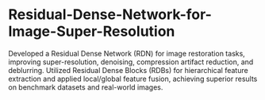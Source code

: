 # Residual-Dense-Network-for-Image-Super-Resolution
Developed a Residual Dense Network (RDN) for image restoration tasks, improving super-resolution, denoising, compression artifact reduction, and deblurring. Utilized Residual Dense Blocks (RDBs) for hierarchical feature extraction and applied local/global feature fusion, achieving superior results on benchmark datasets and real-world images.
